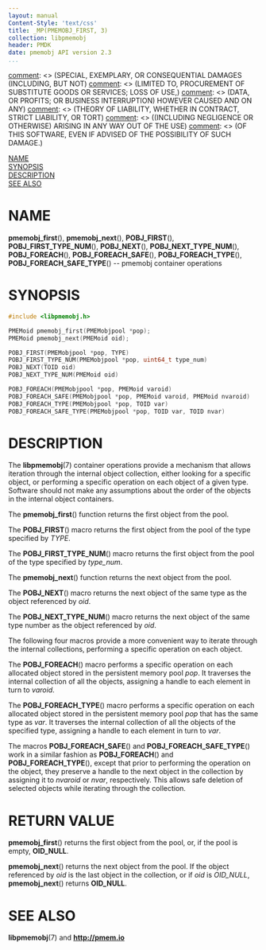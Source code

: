 ```yaml
---
layout: manual
Content-Style: 'text/css'
title: _MP(PMEMOBJ_FIRST, 3)
collection: libpmemobj
header: PMDK
date: pmemobj API version 2.3
...
```


[comment]: <> (Copyright 2017, Intel Corporation)

[comment]: <> (Redistribution and use in source and binary forms, with or without)
[comment]: <> (modification, are permitted provided that the following conditions)
[comment]: <> (are met:)
[comment]: <> (    * Redistributions of source code must retain the above copyright)
[comment]: <> (      notice, this list of conditions and the following disclaimer.)
[comment]: <> (    * Redistributions in binary form must reproduce the above copyright)
[comment]: <> (      notice, this list of conditions and the following disclaimer in)
[comment]: <> (      the documentation and/or other materials provided with the)
[comment]: <> (      distribution.)
[comment]: <> (    * Neither the name of the copyright holder nor the names of its)
[comment]: <> (      contributors may be used to endorse or promote products derived)
[comment]: <> (      from this software without specific prior written permission.)

[comment]: <> (THIS SOFTWARE IS PROVIDED BY THE COPYRIGHT HOLDERS AND CONTRIBUTORS)
[comment]: <> ("AS IS" AND ANY EXPRESS OR IMPLIED WARRANTIES, INCLUDING, BUT NOT)
[comment]: <> (LIMITED TO, THE IMPLIED WARRANTIES OF MERCHANTABILITY AND FITNESS FOR)
[comment]: <> (A PARTICULAR PURPOSE ARE DISCLAIMED. IN NO EVENT SHALL THE COPYRIGHT)
[comment]: <> (OWNER OR CONTRIBUTORS BE LIABLE FOR ANY DIRECT, INDIRECT, INCIDENTAL,)
[comment]: <> (SPECIAL, EXEMPLARY, OR CONSEQUENTIAL DAMAGES (INCLUDING, BUT NOT)
[comment]: <> (LIMITED TO, PROCUREMENT OF SUBSTITUTE GOODS OR SERVICES; LOSS OF USE,)
[comment]: <> (DATA, OR PROFITS; OR BUSINESS INTERRUPTION) HOWEVER CAUSED AND ON ANY)
[comment]: <> (THEORY OF LIABILITY, WHETHER IN CONTRACT, STRICT LIABILITY, OR TORT)
[comment]: <> ((INCLUDING NEGLIGENCE OR OTHERWISE) ARISING IN ANY WAY OUT OF THE USE)
[comment]: <> (OF THIS SOFTWARE, EVEN IF ADVISED OF THE POSSIBILITY OF SUCH DAMAGE.)

[comment]: <> (pmemobj_first.3 -- man page for pmemobj container operations)

[NAME](#name)<br />
[SYNOPSIS](#synopsis)<br />
[DESCRIPTION](#description)<br />
[SEE ALSO](#see-also)<br />


# NAME #

**pmemobj_first**(), **pmemobj_next**(),
**POBJ_FIRST**(), **POBJ_FIRST_TYPE_NUM**(),
**POBJ_NEXT**(), **POBJ_NEXT_TYPE_NUM**(),
**POBJ_FOREACH**(), **POBJ_FOREACH_SAFE**(),
**POBJ_FOREACH_TYPE**(), **POBJ_FOREACH_SAFE_TYPE**()
-- pmemobj container operations


# SYNOPSIS #

```c
#include <libpmemobj.h>

PMEMoid pmemobj_first(PMEMobjpool *pop);
PMEMoid pmemobj_next(PMEMoid oid);

POBJ_FIRST(PMEMobjpool *pop, TYPE)
POBJ_FIRST_TYPE_NUM(PMEMobjpool *pop, uint64_t type_num)
POBJ_NEXT(TOID oid)
POBJ_NEXT_TYPE_NUM(PMEMoid oid)

POBJ_FOREACH(PMEMobjpool *pop, PMEMoid varoid)
POBJ_FOREACH_SAFE(PMEMobjpool *pop, PMEMoid varoid, PMEMoid nvaroid)
POBJ_FOREACH_TYPE(PMEMobjpool *pop, TOID var)
POBJ_FOREACH_SAFE_TYPE(PMEMobjpool *pop, TOID var, TOID nvar)
```


# DESCRIPTION #

The **libpmemobj**(7) container operations provide a mechanism that allows
iteration through the internal object collection, either looking for a
specific object, or performing a specific operation on each object of a given
type. Software should not make any assumptions about the order of the objects
in the internal object containers.

The **pmemobj_first**() function returns the first object from the pool.

The **POBJ_FIRST**() macro returns the first object from the pool of
the type specified by *TYPE*.

The **POBJ_FIRST_TYPE_NUM**() macro returns the first object from the pool
of the type specified by *type_num*.

The **pmemobj_next**() function returns the next object from the pool.

The **POBJ_NEXT**() macro returns the next object of the same type
as the object referenced by *oid*.

The **POBJ_NEXT_TYPE_NUM**() macro returns the next object of the same type
number as the object referenced by *oid*.

The following four macros provide a more convenient way to iterate through the
internal collections, performing a specific operation on each object.

The **POBJ_FOREACH**() macro performs a specific operation on each allocated
object stored in the persistent memory pool *pop*. It traverses the internal
collection of all the objects, assigning a handle to each element in turn to
*varoid*.

The **POBJ_FOREACH_TYPE**() macro performs a specific operation on each
allocated object stored in the persistent memory pool *pop* that has the same
type as *var*. It traverses the internal collection of all the objects of the
specified type, assigning a handle to each element in turn to *var*.

The macros **POBJ_FOREACH_SAFE**() and **POBJ_FOREACH_SAFE_TYPE**() work in a
similar fashion as **POBJ_FOREACH**() and **POBJ_FOREACH_TYPE**(), except that
prior to performing the operation on the object, they preserve a handle to the
next object in the collection by assigning it to *nvaroid* or *nvar*,
respectively. This allows safe deletion of selected objects while iterating
through the collection.

# RETURN VALUE #

**pmemobj_first**() returns the first object from the pool, or, if the pool
is empty, **OID_NULL**.

**pmemobj_next**() returns the next object from the pool. If the object
referenced by *oid* is the last object in the collection, or if *oid*
is *OID_NULL*, **pmemobj_next**() returns **OID_NULL**.


# SEE ALSO #

**libpmemobj**(7) and **<http://pmem.io>**
